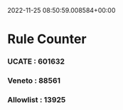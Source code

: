 2022-11-25 08:50:59.008584+00:00
# Rule Counter 
 ### UCATE : 601632

 ### Veneto : 88561

 ### Allowlist : 13925